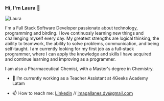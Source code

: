 ### Hi, I'm Laura 👋
![Laura](https://res.cloudinary.com/dgqyqqtk4/image/upload/v1676225231/samples/avatar-codeando_sqibp7.png)

I'm a Full Stack Software Developer passionate about technology, programming and birding. I love continuosly learning new things and challenging myself every day. My greatest strengths are logical thinking, the ability to teamwork, the ability to solve problems, communication, and being self-taught. I am currently looking for my first job as a full-stack programmer, where I can apply the knowledge and skills I have acquired and continue learning and improving as a programmer.

I am also a Pharmaceutical Chemist, with a Master's degree in Chemistry.


- 🔭 I’m currently working  as a Teacher Assistant at 4Geeks Academy Latam

- 📫 How to reach me: [Linkedin](https://www.linkedin.com/in/laura-magallanes-dev/) // lmagallanes.dv@gmail.com



